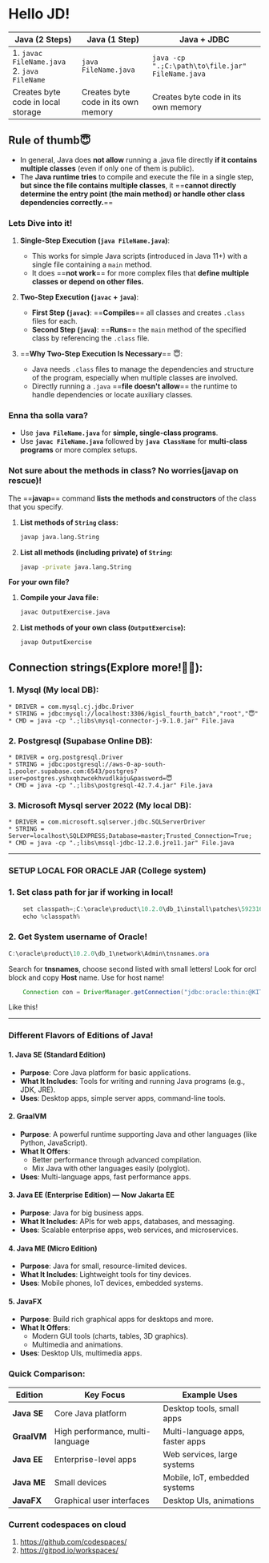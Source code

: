 # Hello JD!

|  Java (2 Steps)             | Java (1 Step)             | Java + JDBC                     |
|-----------------------|-----------------------|-------------------------------------------|
| 1. `javac FileName.java`<br>2. `java FileName`  | `java FileName.java`       | `java -cp ".;C:\path\to\file.jar" FileName.java` |
|Creates byte code in local storage|Creates byte code in its own memory|Creates byte code in its own memory|

## Rule of thumb😇
* In general, Java does **not allow** running a .java file directly **if it contains multiple classes** (even if only one of them is public). 
* The **Java runtime tries** to compile and execute the file in a single step, **but since the file contains multiple classes**, it ==**cannot directly determine the entry point (the main method) or handle other class dependencies correctly.**==



### **Lets Dive into it!**

1. **Single-Step Execution (`java FileName.java`)**:
   - This works for simple Java scripts (introduced in Java 11+) with a single file containing a `main` method.
   - It does ==**not work**== for more complex files that **define multiple classes or depend on other files.**

2. **Two-Step Execution (`javac` + `java`)**:
   - **First Step (`javac`)**: ==**Compiles**== all classes and creates `.class` files for each.
   - **Second Step (`java`)**: ==**Runs**== the `main` method of the specified class by referencing the `.class` file.

3. ==**Why Two-Step Execution Is Necessary**== 😇:
   - Java needs `.class` files to manage the dependencies and structure of the program, especially when multiple classes are involved.
   - Directly running a `.java` ==**file doesn't allow**== the runtime to handle dependencies or locate auxiliary classes.

### **Enna tha solla vara?**
- Use **`java FileName.java`** for **simple, single-class programs**.
- Use **`javac FileName.java`** followed by **`java ClassName`** for **multi-class programs** or more complex setups.

### Not sure about the methods in class? No worries(javap on rescue)!
The ==**javap**== command **lists the methods and constructors** of the class that you specify.

1. **List methods of `String` class:**
   ```bash
   javap java.lang.String
   ```
2. **List all methods (including private) of `String`:**
   ```bash
   javap -private java.lang.String
   ```

**For your own file?**
1. **Compile your Java file:**
   ```bash
   javac OutputExercise.java
   ```
2. **List methods of your own class (`OutputExercise`):**
   ```bash
   javap OutputExercise
   ```

## Connection strings(Explore more!🥳🥳):
### 1. Mysql (My local DB): 
    * DRIVER = com.mysql.cj.jdbc.Driver
    * STRING = jdbc:mysql://localhost:3306/kgisl_fourth_batch","root","😇"
    * CMD = java -cp ".;libs\mysql-connector-j-9.1.0.jar" File.java

### 2. Postgresql (Supabase Online DB):
    * DRIVER = org.postgresql.Driver
    * STRING = jdbc:postgresql://aws-0-ap-south-1.pooler.supabase.com:6543/postgres?user=postgres.yshxqhzwcekhvudlkaju&password=😇
    * CMD = java -cp ".;libs\postgresql-42.7.4.jar" File.java
    
### 3. Microsoft Mysql server 2022 (My local DB):
    * DRIVER = com.microsoft.sqlserver.jdbc.SQLServerDriver
    * STRING = Server=localhost\SQLEXPRESS;Database=master;Trusted_Connection=True;
    * CMD = java -cp ".;libs\mssql-jdbc-12.2.0.jre11.jar" File.java

---

### SETUP LOCAL FOR ORACLE JAR (College system)
### 1. Set class path for jar if working in local!
```java
    set classpath=;C:\oracle\product\10.2.0\db_1\install\patches\5923165\files\jdbc\lib\ojdbc14.jar  
    echo %classpath%  
```

### 2. Get System username of Oracle!
```java
C:\oracle\product\10.2.0\db_1\network\Admin\tnsnames.ora
```
Search for **tnsnames**, choose second listed with small letters!
Look for orcl block and copy **Host** name. Use for host name!

```java
    Connection con = DriverManager.getConnection("jdbc:oracle:thin:@KITEORACLE38191.kgisledu.com:1521/orcl","scott","tiger");
```
Like this!

---

### Different Flavors of Editions of Java!

#### 1. **Java SE (Standard Edition)**  
- **Purpose**: Core Java platform for basic applications.  
- **What It Includes**: Tools for writing and running Java programs (e.g., JDK, JRE).  
- **Uses**: Desktop apps, simple server apps, command-line tools.  

#### 2. **GraalVM**  
- **Purpose**: A powerful runtime supporting Java and other languages (like Python, JavaScript).  
- **What It Offers**:  
  - Better performance through advanced compilation.  
  - Mix Java with other languages easily (polyglot).  
- **Uses**: Multi-language apps, fast performance apps.  

#### 3. **Java EE (Enterprise Edition)** — Now **Jakarta EE**  
- **Purpose**: Java for big business apps.  
- **What It Includes**: APIs for web apps, databases, and messaging.  
- **Uses**: Scalable enterprise apps, web services, and microservices.  

#### 4. **Java ME (Micro Edition)**  
- **Purpose**: Java for small, resource-limited devices.  
- **What It Includes**: Lightweight tools for tiny devices.  
- **Uses**: Mobile phones, IoT devices, embedded systems.  

#### 5. **JavaFX**  
- **Purpose**: Build rich graphical apps for desktops and more.  
- **What It Offers**:  
  - Modern GUI tools (charts, tables, 3D graphics).  
  - Multimedia and animations.  
- **Uses**: Desktop UIs, multimedia apps.  

### Quick Comparison:
| Edition       | Key Focus                        | Example Uses                     |
|---------------|----------------------------------|-----------------------------------|
| **Java SE**   | Core Java platform               | Desktop tools, small apps        |
| **GraalVM**   | High performance, multi-language | Multi-language apps, faster apps |
| **Java EE**   | Enterprise-level apps            | Web services, large systems      |
| **Java ME**   | Small devices                   | Mobile, IoT, embedded systems    |
| **JavaFX**    | Graphical user interfaces        | Desktop UIs, animations          | 

### Current codespaces on cloud
1. https://github.com/codespaces/
2. https://gitpod.io/workspaces/
